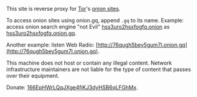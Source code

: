This site is reverse proxy for
[Tor](https://torproject.org/)'s
[onion sites](https://www.torproject.org/docs/hidden-services.html.en).

To access onion sites using onion.gq,
append `.gq` to its name.
Example: access onion search engine "not Evil"
[hss3uro2hsxfogfq.onion](http://hss3uro2hsxfogfq.onion) as
[hss3uro2hsxfogfq.onion.gq](http://hss3uro2hsxfogfq.onion.gq).

Another example: listen Web Radio:
[http://76qugh5bey5gum7l.onion.gq](http://76qugh5bey5gum7l.onion.gq).

This machine does not host or contain any illegal content.
Network infrastructure maintainers are
not liable for the type of content that passes
over their equipment.

Donate: [166EpHWrLQqJXge4fjKJ3dyHSB6qLFGhMx](bitcoin:166EpHWrLQqJXge4fjKJ3dyHSB6qLFGhMx).
